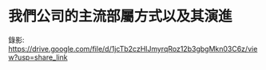 # 我們公司的主流部屬方式以及其演進

錄影: https://drive.google.com/file/d/1jcTb2czHlJmyrqRoz12b3gbgMkn03C6z/view?usp=share_link